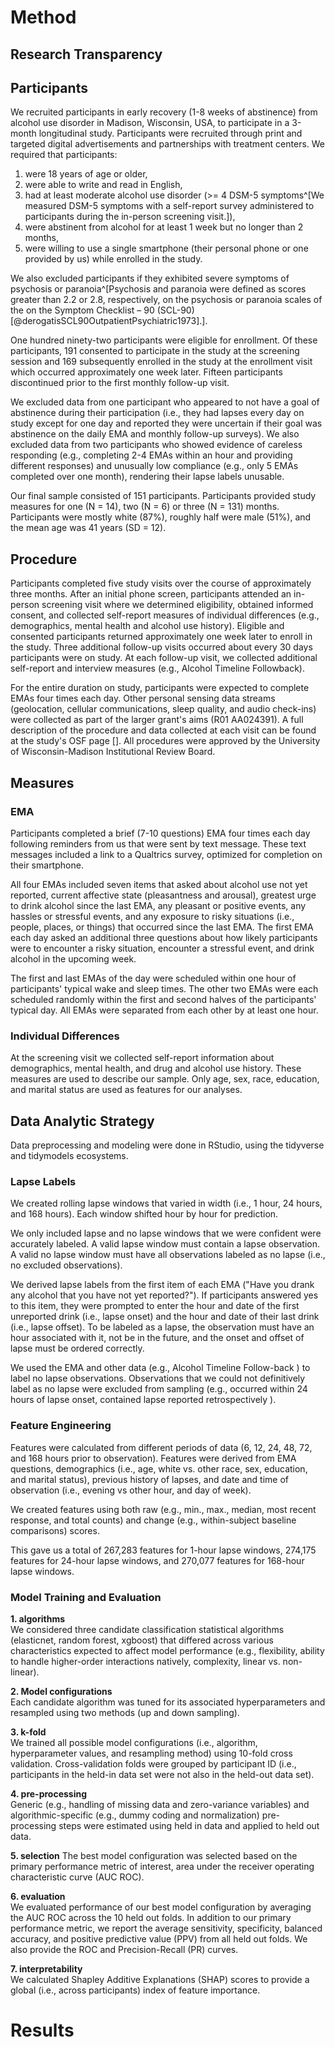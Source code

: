 # Method
## Research Transparency

## Participants
We recruited participants in early recovery (1-8 weeks of abstinence) from alcohol use disorder in Madison, Wisconsin, USA, to participate in a 3-month longitudinal study. Participants were recruited through print and targeted digital advertisements and partnerships with treatment centers. We required that participants:

1.  were 18 years of age or older,
2.  were able to write and read in English,
3.  had at least moderate alcohol use disorder (\>= 4 DSM-5 symptoms^[We measured DSM-5 symptoms with a self-report survey administered to participants during the in-person screening visit.]),
4.  were abstinent from alcohol for at least 1 week but no longer than 2 months,
5.  were willing to use a single smartphone (their personal phone or one provided by us) while enrolled in the study.

We also excluded participants if they exhibited severe symptoms of psychosis or paranoia^[Psychosis and paranoia were defined as scores greater than 2.2 or 2.8, respectively, on the psychosis or paranoia scales of the on the Symptom Checklist – 90 (SCL-90) [@derogatisSCL90OutpatientPsychiatric1973].]. 

One hundred ninety-two participants were eligible for enrollment. Of these participants, 191 consented to participate in the study at the screening session and 169 subsequently enrolled in the study at the enrollment visit which occurred approximately one week later. Fifteen participants discontinued prior to the first monthly follow-up visit. <!--GEF: might be a good place to refer to a consort diagram/enrollment chart (or maybe below the next paragraph?). i'm left wondering why these people didn't enroll - though not sure if we have that information-->

We excluded data from one participant who appeared to not have a goal of abstinence during their participation (i.e., they had lapses every day on study except for one day and reported they were uncertain if their goal was abstinence on the daily EMA and monthly follow-up surveys). We also excluded data from two participants who showed evidence of careless responding (e.g., completing 2-4 EMAs within an hour and providing different responses) and unusually low compliance (e.g., only 5 EMAs completed over one month), rendering their lapse labels unusable. 

Our final sample consisted of 151 participants. Participants provided study measures for one (N = 14), two (N = 6) or three (N = 131) months. Participants were mostly white (87%), roughly half were male (51%), and the mean age was 41 years (SD = 12). 

<!--Discuss if we want any demographic/AUD history/mental health tables or flowchart of participant retention.-->
<!--GEF: see my comment above, i think the flowchart would be helpful! demographic/AUD history/other participant characteristic tables probably most relevant in results -->

## Procedure
Participants completed five study visits over the course of approximately three months. After an initial phone screen, participants attended an in-person screening visit where we determined eligibility, obtained informed consent, and collected self-report measures of individual differences (e.g., demographics, mental health and alcohol use history). Eligible and consented participants returned approximately one week later to enroll in the study. Three additional follow-up visits  occurred about every 30 days participants were on study. At each follow-up visit, we collected additional self-report and interview measures (e.g., Alcohol Timeline Followback). <!--GEF: rather than provide an example here of the TLFB, i think you could just refer to Measures below. or could refer above when you talk about IDs and then say nothing here.-->

For the entire duration on study, participants were expected to complete EMAs four times each day. Other personal sensing data streams (geolocation, cellular communications, sleep quality, and audio check-ins) were collected as part of the larger grant's aims (R01 AA024391). A full description of the procedure and data collected at each visit can be found at the study's OSF page [<!--Insert link here-->]. All procedures were approved by the University of Wisconsin-Madison Institutional Review Board.

## Measures
### EMA
<!--citation for validity of self-reported alcohol use: https://pubmed.ncbi.nlm.nih.gov/26160523/-->
Participants completed a brief (7-10 questions) EMA four times each day following reminders from us that were sent by text message. These text messages included a link to a Qualtrics survey, optimized for completion on their smartphone. 

All four EMAs included seven items that asked about alcohol use not yet reported, current affective state (pleasantness and arousal), greatest urge to drink alcohol since the last EMA, any pleasant or positive events, any hassles or stressful events, and any exposure to risky situations (i.e., people, places, or things) that occurred since the last EMA. The first EMA each day asked an additional three questions about how likely participants were to encounter a risky situation, encounter a stressful event, and drink alcohol in the upcoming week. 

The first and last EMAs of the day were scheduled within one hour of participants' typical wake and sleep times. The other two EMAs were each scheduled randomly within the first and second halves of the participants' typical day. All EMAs were separated from each other by at least one hour.

### Individual Differences
At the screening visit we collected self-report information about demographics, mental health, and drug and alcohol use history. These measures are used to describe our sample. Only age, sex, race, education, and marital status are used as features for our analyses. <!--Refer to OSF for full list of measures--> <!--GEF: if you're using them to describe the sample, do they need to be listed/mentioned here? -->

## Data Analytic Strategy
Data preprocessing and modeling were done in RStudio, using the tidyverse and tidymodels ecosystems. <!--Add version numbers and references-->

### Lapse Labels
We created rolling lapse windows that varied in width (i.e., 1 hour, 24 hours, and 168 hours). Each window shifted hour by hour for prediction.

We only included lapse and no lapse windows that we were confident were accurately labeled. A valid lapse window must contain a lapse observation. A valid no lapse window must have all observations labeled as no lapse (i.e., no excluded observations). <!--GEF: after reading the next two paragraphs, i'm not sure this paragraph is necessary. possibly, you could move this information into the subsequent paragraphs? but i feel like it's already there and is clearer in those paragraphs -->

We derived lapse labels from the first item of each EMA ("Have you drank any alcohol that you have not yet reported?"). If participants answered yes to this item, they were prompted to enter the hour and date of the first unreported drink (i.e., lapse onset) and the hour and date of their last drink (i.e., lapse offset). To be labeled as a lapse, the observation must have an hour associated with it, not be in the future, and the onset and offset of lapse must be ordered correctly. 

We used the EMA and other data (e.g., Alcohol Timeline Follow-back <!--GEF: cite -->) to label no lapse observations. Observations that we could not definitively label as no lapse were excluded from sampling (e.g., occurred within 24 hours of lapse onset, contained lapse reported retrospectively <!--GEF: this second example isn't clear to me-->).


### Feature Engineering
Features were calculated from different periods of data (6, 12, 24, 48, 72, and 168 hours prior to observation). Features were derived from EMA questions, demographics (i.e., age, white vs. other race, sex, education, and marital status), previous history of lapses, and date and time of observation (i.e., evening vs other hour, and day of week). 

We created features using both raw (e.g., min., max., median, most recent response, and total counts) and change (e.g., within-subject baseline comparisons) scores. 

This gave us a total of 267,283 features for 1-hour lapse windows, 274,175 features for 24-hour lapse windows, and 270,077 features for 168-hour lapse windows.


### Model Training and Evaluation

**1. algorithms**  
We considered three candidate classification statistical algorithms (elasticnet, random forest, xgboost) that differed across various characteristics expected to affect model performance (e.g., flexibility, ability to handle higher-order interactions natively, complexity, linear vs. non-linear). <!-- [also changed previous sentence to expand slightly]. Suggested addition: These algorithms are well-established with documented good "out of box" performance, and they vary with respect to the degree of feature selection performed automatically during model fitting.--> <!--cite Kunn & Johnson APM -->

**2. Model configurations**   
Each candidate algorithm was tuned for its associated hyperparameters <!--(i.e., model tuning parameters)--> and resampled using two methods (up and down sampling). <!--GEF: Resampling approaches are designed to address class imbalances by sampling additional minority class observations (upsampling) or removing majority class observations (downsampling) within held-in data.-->

**3. k-fold**  
We trained all possible model configurations (i.e., <!--combination of -->algorithm, hyperparameter values, and resampling method) using 10-fold cross validation. <!--GEF suggest adding a 1-2 sentence description here--> Cross-validation folds were grouped by participant ID (i.e., participants in the held-in data set were not also in the held-out data set). 

**4. pre-processing**  
Generic (e.g., handling of missing data and zero-variance variables) and algorithmic-specific (e.g., dummy coding and normalization) pre-processing steps were estimated using held in data and applied to held out data<!--possibly reference supplement here-->.

**5. selection** <!--GEF: if this subsection gets labeled, consider calling it performance metric?--> 
The best model configuration was selected <!--GEF: using cross-validation--> based on the primary performance metric of interest, area under the receiver operating characteristic curve (AUC ROC).

**6. evaluation**  
We evaluated performance of our best model configuration by averaging the AUC ROC across the 10 held out folds. In addition to our primary performance metric, we report the average sensitivity, specificity, balanced accuracy, and positive predictive value (PPV) from all held out folds<!--cite source for these metrics - tidymodels reference or IAML-->. We also provide the ROC and Precision-Recall (PR) curves. 

**7. interpretability**  
We calculated Shapley Additive Explanations (SHAP) scores to provide a global (i.e., across participants) index of feature importance.<!--Not sure best spot for this section yet-->



# Results
<!--Information for results: Participants were on study for an average of 85 days out of the possible 90 days. Participants had endorsed using on average 4 other types of drugs (not including alcohol) over their lifetime. Additionally, participants on average scored a 9 on a self-report version of the DSM-5 symptom criteria for alcohol use disorder. Generally, scores of 2-3 are considered mild, 4-5 are considered moderate, and 6+ considered severe alcohol use disorder.-->

<!--Move to results: Across participants there were a total of 1029 unique lapses. There was variation in the frequency of lapses, ranging from 0-75 lapses per participant (M = 6.8, SD = 12.0). Only 56% of participants (N = 84) reported a lapse. However, this was expected since our participants all had a goal of abstinence from alcohol.-->

<!--Citation for ROC cutoffs - https://journals.copmadrid.org/ejpalc/art/ejpalc2018a5 (.58 = small effect size, .69 = medium effect size, .79 = large effect size, corresponding to Cohen's d of .2, .5, .8 respectively).-->
